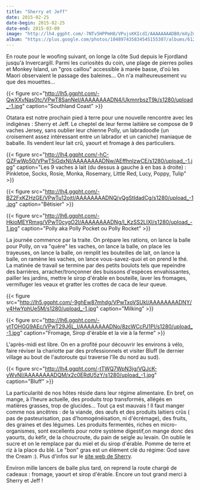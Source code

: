 ```yaml
---
title: "Sherry et Jeff"
date: 2015-02-25
date-begin: 2015-02-25
date-end: 2015-03-09
image: "http://lh4.ggpht.com/-7NTv5HPPmH8/VPujsKKIcdI/AAAAAAAADB0/mXyZuivmRro/s1280/upload_-1.jpg"
album: "https://plus.google.com/photos/104897435834545155307/albums/6123665301348472513"
---
```


En route pour le woofing suivant, on longe la côte Sud depuis le Fjordland jusqu'à Invercargill. Parmi les curiosités du coin, une plage de pierres polies et Monkey Island, un "gros caillou" accessible à marée basse, d'où les Maori observaient le passage des baleines... On n'a malheureusement vu que des mouettes... 

{{< figure src="http://lh5.ggpht.com/-QwXXvNas0tc/VPwT8SanNeI/AAAAAAAADN4/UkmnrbszT9k/s1280/upload_-1.jpg" caption="Southland Coast" >}}

Otatara est notre prochain pied à terre pour une nouvelle rencontre avec les indigènes : Sherry et Jeff. Le cheptel de leur ferme laitière se compose de 9 vaches Jersey, sans oublier leur chienne Polly, un labradoodle (un croisement assez intéressant entre un labrador et un caniche) maniaque de baballe. Ils vendent leur lait crû, yaourt et fromage à des particuliers.

{{< figure src="http://lh4.ggpht.com/-hC-QZFwWo50/VPwT5iGdxNI/AAAAAAAADNw/AEffhnlzwCE/s1280/upload_-1.jpg" caption="Les 9 vaches à lait (du dessus à gauche à en bas à droite) : Pinkletoe, Socks, Rosie, Monka, Rosemary, Little Red, Lucy, Poppy, Tulip" >}}

{{< figure src="http://lh4.ggpht.com/-BZ2FxKZHzGE/VPwTu12oitI/AAAAAAAADNQ/vQgStIdadCg/s1280/upload_-1.jpg" caption="Bêtisier" >}}

{{< figure src="http://lh6.ggpht.com/-HkioMEYRmxg/VPwT0cygO2I/AAAAAAAADNg/I_KzSS2LIXI/s1280/upload_-1.jpg" caption="Polly aka Polly Pocket ou Polly Rocket" >}}

La journée commence par la traite. On prépare les rations, on lance la balle pour Polly, on va "quère" les vaches, on lance la balle, on place les trayeuses, on lance la balle, on remplit les bouteilles de lait, on lance la balle, on ramène les vaches, on lance vous-savez-quoi et on prend le thé. La matinée de travail se termine par des petits boulots tels que repeindre des barrières, arracher/tronçonner des buissons d'espèces envahissantes, pailler les jardins, mettre le sirop d'érable en bouteille, laver les fromages, vermifuger les veaux et gratter les crottes de caca de leur queue.

{{< figure src="http://lh5.ggpht.com/-9ghEw87mhdg/VPwTxoVSUkI/AAAAAAAADNY/y4HwYphUe5M/s1280/upload_-1.jpg" caption="Milking" >}}

{{< figure src="http://lh6.ggpht.com/-ytTOHGG9AEc/VPwT29J6L_I/AAAAAAAADNo/8zcWCcPJ1PI/s1280/upload_-1.jpg" caption="Fromage, Sirop d'érable et la vie à la ferme" >}}

L'après-midi est libre. On en a profité pour découvrir les environs à vélo, faire réviser la chariotte par des professionnels et visiter Bluff (le dernier village au bout de l'autoroute qui traverse l'île du nord au sud).

{{< figure src="http://lh4.ggpht.com/-tTWQ7WpN3jg/VQJcK-yWvNI/AAAAAAAADQM/x2c0ERdU5zY/s1280/upload_-1.jpg" caption="Bluff" >}}


La particularité de nos hôtes réside dans leur régime alimentaire. En bref, on mange, à l'heure actuelle, des produits trop transformés, allégés en matières grasses, trop de glucides... Tout ça est mauvais ! Il faut manger comme nos ancêtres : de la viande, des œufs et des produits laitiers crûs ( pas de pasteurisation, pas d'homogénéisation, ni d'écrémage), des fruits, des graines et des légumes. Les produits fermentés, riches en micro-organismes, sont excellents pour notre système digestif,on mange donc des yaourts, du kéfir, de la choucroute, du pain de seigle au levain. On oublie le sucre et on le remplace par du miel et du sirop d'érable. Pomme de terre et riz à la place du blé. Le "bon" gras est un élément clé du régime: God save the Cream :). Plus d'infos sur le [site web de Sherry](http://www.thecroft.net.nz).


Environ mille lancers de balle plus tard, on reprend la route chargé de cadeaux : fromage, yaourt et sirop d'érable. Encore un tout grand merci à Sherry et Jeff !